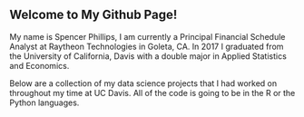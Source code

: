 ## Welcome to My Github Page!

My name is Spencer Phillips, I am currently a Principal Financial Schedule Analyst at Raytheon Technologies in Goleta, CA. In 2017 I graduated from the University of California, Davis with a double major in Applied Statistics and Economics. 

Below are a collection of my data science projects that I had worked on throughout my time at UC Davis. All of the code is going to be in the R or the Python languages.  


